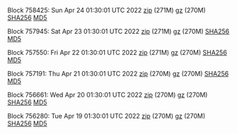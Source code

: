 Block 758425: Sun Apr 24 01:30:01 UTC 2022 [zip](https://files.01coin.io/mainnet/2022-04-24/bootstrap.dat.zip) (271M) [gz](https://files.01coin.io/mainnet/2022-04-24/bootstrap.dat.tar.gz) (270M) [SHA256](https://files.01coin.io/mainnet/2022-04-24/sha256.txt) [MD5](https://files.01coin.io/mainnet/2022-04-24/md5.txt)

Block 757945: Sat Apr 23 01:30:01 UTC 2022 [zip](https://files.01coin.io/mainnet/2022-04-23/bootstrap.dat.zip) (271M) [gz](https://files.01coin.io/mainnet/2022-04-23/bootstrap.dat.tar.gz) (270M) [SHA256](https://files.01coin.io/mainnet/2022-04-23/sha256.txt) [MD5](https://files.01coin.io/mainnet/2022-04-23/md5.txt)

Block 757550: Fri Apr 22 01:30:01 UTC 2022 [zip](https://files.01coin.io/mainnet/2022-04-22/bootstrap.dat.zip) (271M) [gz](https://files.01coin.io/mainnet/2022-04-22/bootstrap.dat.tar.gz) (270M) [SHA256](https://files.01coin.io/mainnet/2022-04-22/sha256.txt) [MD5](https://files.01coin.io/mainnet/2022-04-22/md5.txt)

Block 757191: Thu Apr 21 01:30:01 UTC 2022 [zip](https://files.01coin.io/mainnet/2022-04-21/bootstrap.dat.zip) (270M) [gz](https://files.01coin.io/mainnet/2022-04-21/bootstrap.dat.tar.gz) (270M) [SHA256](https://files.01coin.io/mainnet/2022-04-21/sha256.txt) [MD5](https://files.01coin.io/mainnet/2022-04-21/md5.txt)

Block 756661: Wed Apr 20 01:30:01 UTC 2022 [zip](https://files.01coin.io/mainnet/2022-04-20/bootstrap.dat.zip) (270M) [gz](https://files.01coin.io/mainnet/2022-04-20/bootstrap.dat.tar.gz) (270M) [SHA256](https://files.01coin.io/mainnet/2022-04-20/sha256.txt) [MD5](https://files.01coin.io/mainnet/2022-04-20/md5.txt)

Block 756280: Tue Apr 19 01:30:01 UTC 2022 [zip](https://files.01coin.io/mainnet/2022-04-19/bootstrap.dat.zip) (270M) [gz](https://files.01coin.io/mainnet/2022-04-19/bootstrap.dat.tar.gz) (270M) [SHA256](https://files.01coin.io/mainnet/2022-04-19/sha256.txt) [MD5](https://files.01coin.io/mainnet/2022-04-19/md5.txt)
